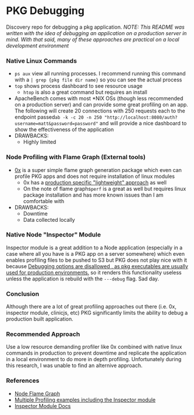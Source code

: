 # PKG Debugging
Discovery repo for debugging a pkg application. *NOTE: This README was written with the idea of debugging an application on a production server in mind. With that said, many of these approaches are practical on a local development environment*

### Native Linux Commands
* ```ps aux``` view all running processes. I recommend running this command with a ```| grep {pkg file dir name}``` so you can see the actual process
* ```top``` shows process dashboard to see resource usage
    * ```htop``` is also a great command but requires an install
* ApacheBench comes with most *NIX OSs (though less recommended on a production server) and can provide some great profiling on an app. The following will create 20 connections with 250 requests each to the endpoint passed```ab -k -c 20 -n 250 "http://localhost:8080/auth?username=matt&password=password"``` and will provide a nice dashboard to show the effectiveness of the application
* DRAWBACKS:
  * Highly limited
  
### Node Profiling with Flame Graph (External tools)
* [0x](https://www.npmjs.com/package/0x) is a super simple flame graph generation package which even can profile PKG apps and does not require installation of linux modules
  * 0x has a [production specific "lightweight" approach](https://github.com/davidmarkclements/0x/blob/master/docs/production-servers.md#production-servers) as well
  * On the note of flame graphs```perf``` is a great as well but requires linux package installation and has more known issues than I am comfortable with
* DRAWBACKS: 
  * Downtime
  * Data collected locally
  
### Native Node "Inspector" Module
Inspector module is a great addition to a Node application (especially in a case where all you have is a PKG app on a server somewhere) which even enables profiling files to be pushed to S3 but PKG does not play nice with it because [Debugging options are disallowed , as pkg executables are usually used for production environments.](https://github.com/vercel/pkg#error-err_inspector_not_available) so it renders this functionality useless unless the application is rebuild with the ```---debug``` flag. Sad day.

### Conclusion
Although there are a lot of great profiling approaches out there (i.e. 0x, inspector module, clinicjs, etc) PKG significantly limits the ability to debug a production built application.

### Recommended Approach
Use a low resource demanding profiler like 0x combined with native linux commands in production to prevent downtime and replicate the application in a local environment to do more in depth profiling. Unfortunately during this research, I was unable to find an alternive approach.

### References
* [Node Flame Graph](https://nodejs.org/en/docs/guides/diagnostics-flamegraph/)
* [Multiple Profiling examples including the Inspector module](https://medium.com/voodoo-engineering/node-js-and-cpu-profiling-on-production-in-real-time-without-downtime-d6e62af173e2)
* [Inspector Module Docs](https://nodejs.org/docs/latest-v14.x/api/inspector.html)
  
  
